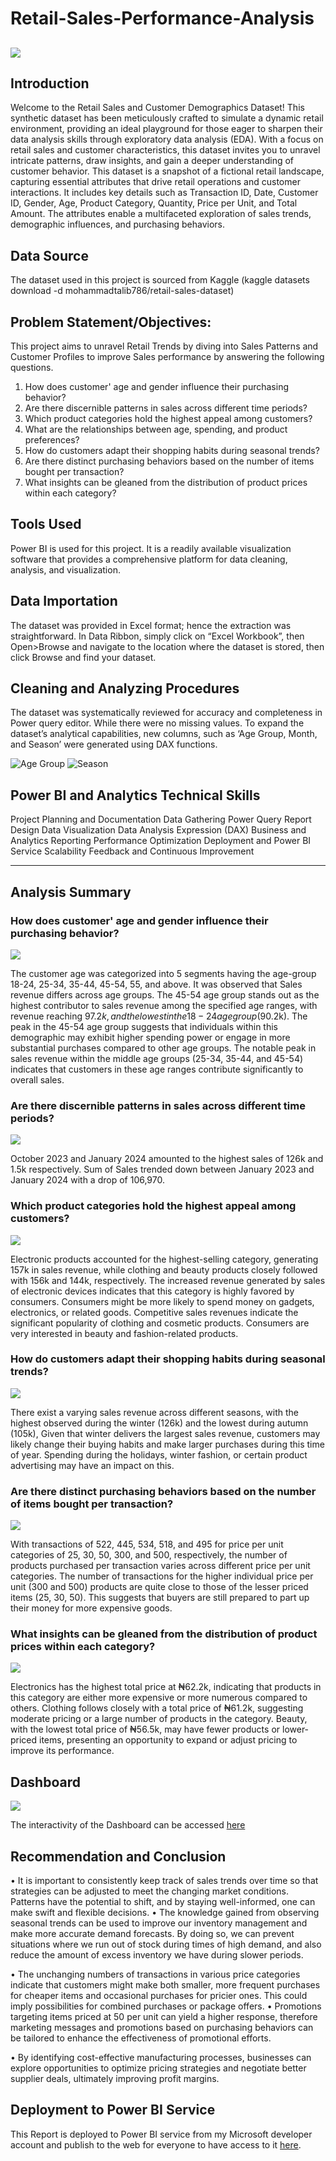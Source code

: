# Retail-Sales-Performance-Analysis
![](https://github.com/Pareto01/Retail-Sales-Performance-Analysis/blob/main/Homepage.PNG)
---
## Introduction
Welcome to the Retail Sales and Customer Demographics Dataset! This synthetic dataset has been meticulously crafted to simulate a dynamic retail environment, providing an ideal playground for those eager to sharpen their data analysis skills through exploratory data analysis (EDA). With a focus on retail sales and customer characteristics, this dataset invites you to unravel intricate patterns, draw insights, and gain a deeper understanding of customer behavior.
This dataset is a snapshot of a fictional retail landscape, capturing essential attributes that drive retail operations and customer interactions. It includes key details such as Transaction ID, Date, Customer ID, Gender, Age, Product Category, Quantity, Price per Unit, and Total Amount. The attributes enable a multifaceted exploration of sales trends, demographic influences, and purchasing behaviors.

## Data Source
The dataset used in this project is sourced from Kaggle (kaggle datasets download -d mohammadtalib786/retail-sales-dataset)

## Problem Statement/Objectives: 
This project aims to unravel Retail Trends by diving into Sales Patterns and Customer Profiles to improve Sales performance by answering the following questions.
1.  How does customer' age and gender influence their purchasing behavior?
2.  Are there discernible patterns in sales across different time periods?
3.  Which product categories hold the highest appeal among customers?
4.  What are the relationships between age, spending, and product preferences?
5.  How do customers adapt their shopping habits during seasonal trends?
6.  Are there distinct purchasing behaviors based on the number of items bought per transaction?
7.  What insights can be gleaned from the distribution of product prices within each category?

## Tools Used
Power BI is used for this project. It is a readily available visualization software that provides a comprehensive platform for data cleaning, analysis, and visualization.

## Data Importation
The dataset was provided in Excel format; hence the extraction was straightforward. In Data Ribbon, simply click on “Excel Workbook”, then Open>Browse and navigate to the location where the dataset is stored, then click Browse and find your dataset.

## Cleaning and Analyzing Procedures
The dataset was systematically reviewed for accuracy and completeness in Power query editor. While there were no missing values. To expand the dataset’s analytical capabilities, new columns, such as ‘Age Group, Month, and Season’ were generated using DAX functions.

![Age Group](https://github.com/Pareto01/Retail-Sales-Performance-Analysis/blob/main/Dax%201.PNG)
![Season](https://github.com/Pareto01/Retail-Sales-Performance-Analysis/blob/main/Dax%202.PNG)

## Power BI and Analytics Technical Skills
Project Planning and Documentation
Data Gathering
Power Query
Report Design
Data Visualization
Data Analysis Expression (DAX)
Business and Analytics Reporting
Performance Optimization
Deployment and Power BI Service
Scalability
Feedback and Continuous Improvement

---

## Analysis Summary
### How does customer' age and gender influence their purchasing behavior?
![](https://github.com/Pareto01/Retail-Sales-Performance-Analysis/blob/main/Retail%201.PNG)

The customer age was categorized into 5 segments having the age-group 18-24, 25-34, 35-44, 45-54, 55, and above. It was observed that Sales revenue differs across age groups. The 45-54 age group stands out as the highest contributor to sales revenue among the specified age ranges, with revenue reaching $97.2k, and the lowest in the 18-24 age group ($90.2k).
The peak in the 45-54 age group suggests that individuals within this demographic may exhibit higher spending power or engage in more substantial purchases compared to other age groups.
The notable peak in sales revenue within the middle age groups (25-34, 35-44, and 45-54) indicates that customers in these age ranges contribute significantly to overall sales.

### Are there discernible patterns in sales across different time periods? 
![](https://github.com/Pareto01/Retail-Sales-Performance-Analysis/blob/main/Retail%202.PNG)

October 2023 and January 2024 amounted to the highest sales of 126k and 1.5k respectively.
Sum of Sales trended down between January 2023 and January 2024 with a drop of 106,970.

### Which product categories hold the highest appeal among customers?
![](https://github.com/Pareto01/Retail-Sales-Performance-Analysis/blob/main/Retail%203.PNG)

Electronic products accounted for the highest-selling category, generating 157k in sales revenue, while clothing and beauty products closely followed with 156k and 144k, respectively.
The increased revenue generated by sales of electronic devices indicates that this category is highly favored by consumers. Consumers might be more likely to spend money on gadgets, electronics, or related goods. 
Competitive sales revenues indicate the significant popularity of clothing and cosmetic products. Consumers are very interested in beauty and fashion-related products.

### How do customers adapt their shopping habits during seasonal trends?
![](https://github.com/Pareto01/Retail-Sales-Performance-Analysis/blob/main/Retail%204.PNG)

There exist a varying sales revenue across different seasons, with the highest observed during the winter (126k) and the lowest during autumn (105k),
Given that winter delivers the largest sales revenue, customers may likely change their buying habits and make larger purchases during this time of year. Spending during the holidays, winter fashion, or certain product advertising may have an impact on this.

### Are there distinct purchasing behaviors based on the number of items bought per transaction?
![](https://github.com/Pareto01/Retail-Sales-Performance-Analysis/blob/main/Retail%206.PNG)

With transactions of 522, 445, 534, 518, and 495 for price per unit categories of 25, 30, 50, 300, and 500, respectively, the number of products purchased per transaction varies across different price per unit categories. 
The number of transactions for the higher individual price per unit (300 and 500) products are quite close to those of the lesser priced items (25, 30, 50). This suggests that buyers are still prepared to part up their money for more expensive goods.

### What insights can be gleaned from the distribution of product prices within each category?
![](https://github.com/Pareto01/Retail-Sales-Performance-Analysis/blob/main/Retail%207.PNG)

Electronics has the highest total price at ₦62.2k, indicating that products in this category are either more expensive or more numerous compared to others. Clothing follows closely with a total price of ₦61.2k, suggesting moderate pricing or a large number of products in the category. Beauty, with the lowest total price of ₦56.5k, may have fewer products or lower-priced items, presenting an opportunity to expand or adjust pricing to improve its performance.

## Dashboard
![](https://github.com/Pareto01/Retail-Sales-Performance-Analysis/blob/main/Retail%205.PNG)

The interactivity of the Dashboard can be accessed [here](https://app.powerbi.com/groups/me/reports/44bee1d0-d17b-424c-8f38-fb15b7f2909e/ReportSection?bookmarkGuid=4681cfb9-ca25-456e-a35d-9bde9a8a0dba&bookmarkUsage=1&ctid=075328d9-198a-4299-9deb-7bea9fb39c97&portalSessionId=a0121f60-1bbf-4cf3-af48-81f0acf7689c&fromEntryPoint=export)

## Recommendation and Conclusion
•	It is important to consistently keep track of sales trends over time so that strategies can be adjusted to meet the changing market conditions. Patterns have the potential to shift, and by staying well-informed, one can make swift and flexible decisions.
•	The knowledge gained from observing seasonal trends can be used to improve our inventory management and make more accurate demand forecasts. By doing so, we can prevent situations where we run out of stock during times of high demand, and also reduce the amount of excess inventory we have during slower periods.

•	The unchanging numbers of transactions in various price categories indicate that customers might make both smaller, more frequent purchases for cheaper items and occasional purchases for pricier ones. This could imply possibilities for combined purchases or package offers.
•	Promotions targeting items priced at 50 per unit can yield a higher response, therefore marketing messages and promotions based on purchasing behaviors can be tailored to enhance the effectiveness of promotional efforts.

•	By identifying cost-effective manufacturing processes, businesses can explore opportunities to optimize pricing strategies and negotiate better supplier deals, ultimately improving profit margins.

## Deployment to Power BI Service
This Report is deployed to Power BI service from my Microsoft developer account and publish to the web for everyone to have access to it [here](https://app.powerbi.com/groups/me/reports/44bee1d0-d17b-424c-8f38-fb15b7f2909e/ReportSection?bookmarkGuid=4681cfb9-ca25-456e-a35d-9bde9a8a0dba&bookmarkUsage=1&ctid=075328d9-198a-4299-9deb-7bea9fb39c97&portalSessionId=a0121f60-1bbf-4cf3-af48-81f0acf7689c&fromEntryPoint=export).








